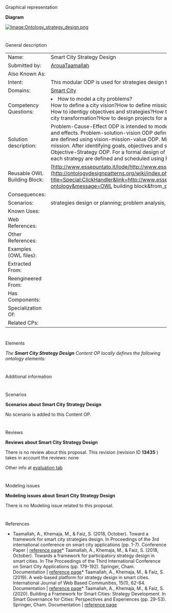 # 

 Graphical representation



__Diagram__ 





[![Image:Ontology_strategy_design.png](../images/0/0c/Ontology_strategy_design.png)](../Image/Ontology_strategy_design.png "Image:Ontology_strategy_design.png")





# 

 General description




|  |  |
| --- | --- |
|  Name:  |  Smart City Strategy Design  |
|  Submitted by:  | [ArouaTaamallah](../User/ArouaTaamallah "User:ArouaTaamallah")  |
|  Also Known As:  |  |
|  Intent:  |  This modular ODP is used for strategies design to transform a city to a smart one.  |
|  Domains:  | [Smart City](../Community/Smart_City "Community:Smart City")  |
|  Competency Questions:  | <li>       How to model a city problems?      </li> How to define a city vision?How to define mission(s) and value(s)?How to identify goals?How to define goals?How to identigy objectives and strategies?How to define objectives?How to formally design strategies for a city transformation?How to design projects for a smart city?  |
|  Solution description:  |  Problem-Cause-Effect ODP is intended to model a city problems and analyse them with their related causes and effects. Problem-solution-vision ODP defines a city vision. Next, missions and values related to the vision are defined using vision-mission-value ODP. Mission-Goal ODP allows to identify goals related to each mission. After identifying goals, objectives and strategies are identified and aligned to goals using Goal-Objective-Strategy ODP. For a formal design of strategies, Strategy ODP is used. Projects that implement each strategy are defined and scheduled using Project ODP.  |
|  Reusable OWL Building Block:  | [http://www.essepuntato.it/lode/http://www.essepuntato.it/tmp/1514901495-ontology](http://ontologydesignpatterns.org/wiki/index.php?title=Special:ClickHandler&link=http://www.essepuntato.it/lode/http://www.essepuntato.it/tmp/1514901495-ontology&message=OWL building block&from_page_id=4432&update=)  (562)  |
|  Consequences:  |  |
|  Scenarios:  |  strategies design or planning; problem analysis, decision-making  |
|  Known Uses:  |  |
|  Web References:  |  |
|  Other References:  |  |
|  Examples (OWL files):  |  |
|  Extracted From:  |  |
|  Reengineered From:  |  |
|  Has Components:  |  |
|  Specialization Of:  |  |
|  Related CPs:  |  |



  





# 

 Elements



_The
 __Smart City Strategy Design__ 
 Content OP locally defines the following ontology elements:_ 




# 

 Additional information



# 

 Scenarios




__Scenarios about Smart City Strategy Design__ 


 No scenario is added to this Content OP.
 




# 

 Reviews




__Reviews about Smart City Strategy Design__ 


 There is no review about this proposal.
This revision (revision ID
 __13435__ 
 ) takes in account the reviews: none
 



 Other info at
 [evaluation tab](http://ontologydesignpatterns.org/wiki/index.php?title=Submissions:Smart_City_Strategy_Design&action=evaluation "http://ontologydesignpatterns.org/wiki/index.php?title=Submissions:Smart_City_Strategy_Design&action=evaluation") 





  





# 

 Modeling issues




__Modeling issues about Smart City Strategy Design__ 


 There is no Modeling issue related to this proposal.
 




  





# 

 References


* Taamallah, A., Khemaja, M., & Faiz, S. (2018, October). Toward a framework for smart city strategies design. In Proceedings of the 3rd international conference on smart city applications (pp. 1-7).  Conference Paper | [reference page](../Community/References/Paper "Community:References/Paper")* Taamallah, A., Khemaja, M., & Faiz, S. (2018, October). Towards a framework for participatory strategy design in smart cities. In The Proceedings of the Third International Conference on Smart City Applications (pp. 179-192). Springer, Cham.  Documentation | [reference page](../Community/References/Paper_2 "Community:References/Paper 2")* Taamallah, A., Khemaja, M., & Faiz, S. (2019). A web-based platform for strategy design in smart cities. International Journal of Web Based Communities, 15(1), 62-84.  Documentation | [reference page](../Community/References/Paper_4 "Community:References/Paper 4")* Taamallah, A., Khemaja, M., & Faiz, S. (2020). Building a Framework for Smart Cities: Strategy Development. In Smart Governance for Cities: Perspectives and Experiences (pp. 29-53). Springer, Cham.  Documentation | [reference page](../Community/References/Paper_3 "Community:References/Paper 3")